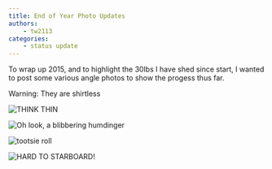 ```yaml
---
title: End of Year Photo Updates
authors:
    - tw2113
categories:
    - status update
---
```


To wrap up 2015, and to highlight the 30lbs I have shed since start, I wanted to post some various angle photos to show the progess thus far.

Warning: They are shirtless

![THINK THIN](http://trexthepirate.com/thinthemichael/assets/post_images/1-1-2016/suckitin.jpg)

![Oh look, a blibbering humdinger](http://trexthepirate.com/thinthemichael/assets/post_images/1-1-2016/tothefront.jpg)

![tootsie roll](http://trexthepirate.com/thinthemichael/assets/post_images/1-1-2016/totheleft.jpg)

![HARD TO STARBOARD!](http://trexthepirate.com/thinthemichael/assets/post_images/1-1-2016/totheright.jpg)
